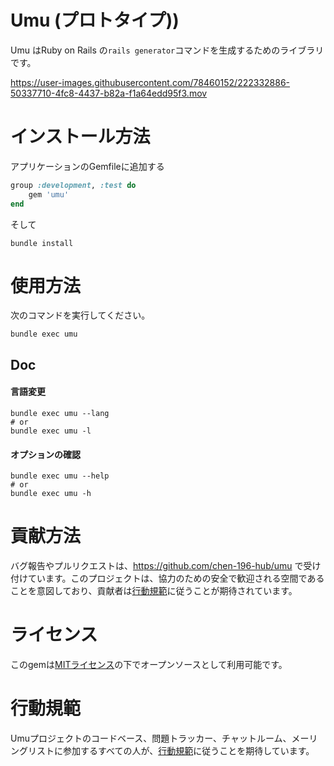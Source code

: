 # Umu (プロトタイプ))

Umu はRuby on Rails の`rails generator`コマンドを生成するためのライブラリです。



https://user-images.githubusercontent.com/78460152/222332886-50337710-4fc8-4437-b82a-f1a64edd95f3.mov

# インストール方法

アプリケーションのGemfileに追加する

```ruby
group :development, :test do
    gem 'umu'
end
```
そして
```
bundle install 
```

# 使用方法
次のコマンドを実行してください。

    bundle exec umu

## Doc

#### 言語変更
```
bundle exec umu --lang
# or
bundle exec umu -l
```
#### オプションの確認
```
bundle exec umu --help
# or
bundle exec umu -h
```

# 貢献方法
バグ報告やプルリクエストは、https://github.com/chen-196-hub/umu で受け付けています。このプロジェクトは、協力のための安全で歓迎される空間であることを意図しており、貢献者は[行動規範](https://github.com/chen-196-hub/umu/blob/main/CODE_OF_CONDUCT.md)に従うことが期待されています。

# ライセンス
このgemは[MITライセンス](https://opensource.org/licenses/MIT)の下でオープンソースとして利用可能です。

# 行動規範
Umuプロジェクトのコードベース、問題トラッカー、チャットルーム、メーリングリストに参加するすべての人が、[行動規範](https://github.com/chen-196-hub/umu/blob/main/CODE_OF_CONDUCT.md)に従うことを期待しています。




